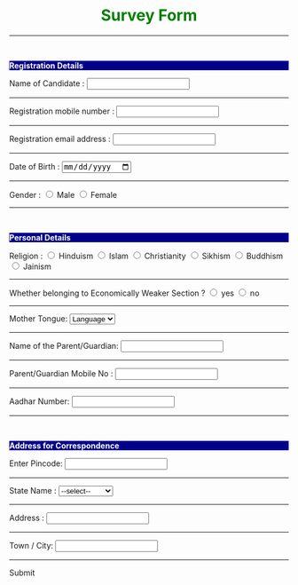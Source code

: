 <html>
<head> <title> Survey form </title>
</head >
<body>
 <h1 style="color:Green" align="center">  Survey Form </h1><hr><br>
<p style=" color:white ; background-color:darkblue"> <b>Registration Details</b></p>
<lable> Name of Candidate  : </lable> <input type="text"><br><hr>
<lable> Registration mobile number : </lable> <input type="number"><br><hr>
<lable> Registration email address : </lable> <input type="email"><br><hr>
<lable>Date of Birth  : </lable> <input type="date"><br><hr>
<lable> Gender   : </lable> <input type="radio" name = "Gender" > Male <input type = "radio" name ="Gender"> Female <br><hr><br>
<p style=" color:white ; background-color:darkblue"> <b> Personal Details </b></p>
<lable> Religion : </lable> <input type="radio" name = "religion" > Hinduism <input type = "radio" name ="Religion"> Islam <input type = "radio" name ="religion"> Christianity <input type = "radio" name ="Religion">  Sikhism <input type ="radio" name = "Religion"> Buddhism <input type="radio" name = "religion" > Jainism <br><hr>
<lable> Whether belonging to Economically Weaker Section ?</lable> <input type="radio" name = "Gender" > yes <input type = "radio" name ="Gender"> no <br><hr>
<lable> Mother Tongue:</lable>
<select>   <!-- Snehal Ravindra Burde ET22035--> 
<option> Language </option>
<option>Marathi</option>
<option>Hindi</option>
<option>Gujarati</option>
<option>Telugu</option>
<option>Punjabi</option>
<option>Urdu</option>
<option>Sanskrit</option>
<option>Bengali</option>
<option>Tamil</option>
</select><hr>
<lable> Name of the Parent/Guardian: </lable> <input type="text"><hr>
<lable> Parent/Guardian Mobile No :  </lable> <input type="number"><hr>
<lable> Aadhar Number: </lable> <input type="number"><hr><br>
<p style=" color:white ; background-color:darkblue"> <b>Address for Correspondence </b></p>
<lable> Enter Pincode:</lable> <input tpye ="number"> <hr>
<lable> State Name :</lable>
<select> 
<option> --select--</option>
<option>Tamil Nadu</option>
<option>Gujarat</option>
<option>Karnataka</option>
<option>Maharastra</option>
<option>Haryana</option>
<option>Bihar</option>
<option>Kerla</option>
<option>West Bengal</option>
<option>Assam</option>
</select><hr>
<lable> Address :</lable> <input type ="name"><hr>
<lable> Town / City: </lable><input type ="name"><hr>
 <botton> Submit </botton>
</body>
</html>
